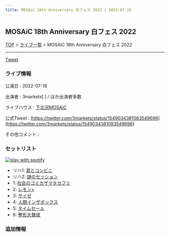 ```yaml
---
title: MOSAiC 18th Anniversary 白フェス 2022 | 2022-07-18
---
```

## MOSAiC 18th Anniversary 白フェス 2022

[TOP](/setlist/) > [ライブ一覧](lives.html) > MOSAiC 18th Anniversary 白フェス 2022

___

<a href="https://twitter.com/share?ref_src=twsrc%5Etfw" data-text="3markets[ ]セットリスト > MOSAiC 18th Anniversary 白フェス 2022" class="twitter-share-button" data-via="3markets" data-hashtags="3markets" data-related="3markets" data-show-count="false">Tweet</a>

### ライブ情報

公演日
:    2022-07-18

出演者
:    3markets[ ] / ほか出演者多数

ライブハウス
:    [下北沢MOSAiC](livehouse011.html)

公式Tweet
:    [https://twitter.com/3markets/status/1549034381083549696](https://twitter.com/3markets/status/1549034381083549696)

その他コメント
:    

### セットリスト


[![play with spotify](images/spotify-icon.png)](https://open.spotify.com/playlist/2WdVx6dUeC5g1CQH5ihqzu)



*  リハ1: [君とコンビニ](song024.html)
*  リハ2: [謎のセッション](song038.html)
*  1: [社会のゴミカザマタカフミ](song002.html)
*  2: [レモン×](song003.html)
*  3: [サイゼ](song004.html)
*  4: [人間インザボックス](song016.html)
*  5: [タイムセール](song007.html)
*  6: [整形大賛成](song005.html)


### 追加情報






<script async src="https://platform.twitter.com/widgets.js" charset="utf-8"></script>